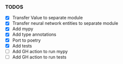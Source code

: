 ### TODOS
- [x] Transfer Value to separate module
- [x] Transfer neural network entities to separate module
- [x] Add mypy
- [x] Add type annotations
- [x] Port to poetry
- [x] Add tests
- [ ] Add GH action to run mypy
- [ ] Add GH action to run tests

